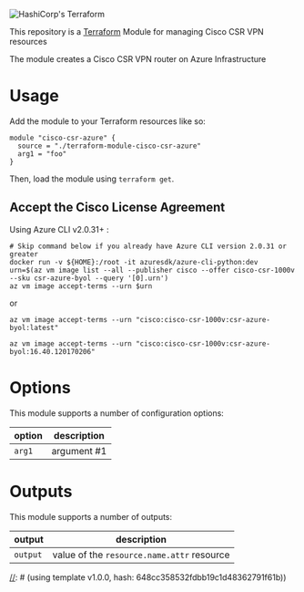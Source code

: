 ![HashiCorp's Terraform](https://cultivatedops-static.s3.amazonazure.com/thirdparty/terraform/logo-50.png)

This repository is a [Terraform](https://terraform.io/) Module for managing Cisco CSR VPN resources

The module creates a Cisco CSR VPN router on Azure Infrastructure

# Usage

Add the module to your Terraform resources like so:

```
module "cisco-csr-azure" {
  source = "./terraform-module-cisco-csr-azure"
  arg1 = "foo"
}
```

Then, load the module using `terraform get`.

## Accept the Cisco License Agreement

Using Azure CLI v2.0.31+ :

```
# Skip command below if you already have Azure CLI version 2.0.31 or greater
docker run -v ${HOME}:/root -it azuresdk/azure-cli-python:dev
urn=$(az vm image list --all --publisher cisco --offer cisco-csr-1000v --sku csr-azure-byol --query '[0].urn')
az vm image accept-terms --urn $urn
```
or 

```
az vm image accept-terms --urn "cisco:cisco-csr-1000v:csr-azure-byol:latest"
```

```
az vm image accept-terms --urn "cisco:cisco-csr-1000v:csr-azure-byol:16.40.120170206"
```

# Options

This module supports a number of configuration options:

| option    | description |
|-----------|-|
| `arg1`    | argument #1 |

# Outputs

This module supports a number of outputs:

| output   | description |
|----------|-|
| `output` | value of the `resource.name.attr` resource  |

[//]: # (This file was generated by `yo terraform-module`)
[//]: # (using template v1.0.0, hash: 648cc358532fdbb19c1d48362791f61b))
